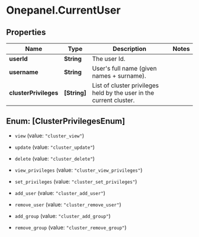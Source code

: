 # Onepanel.CurrentUser

## Properties
Name | Type | Description | Notes
------------ | ------------- | ------------- | -------------
**userId** | **String** | The user Id. | 
**username** | **String** | User&#39;s full name (given names + surname). | 
**clusterPrivileges** | **[String]** | List of cluster privileges held by the user in the current cluster.  | 


<a name="[ClusterPrivilegesEnum]"></a>
## Enum: [ClusterPrivilegesEnum]


* `view` (value: `"cluster_view"`)

* `update` (value: `"cluster_update"`)

* `delete` (value: `"cluster_delete"`)

* `view_privileges` (value: `"cluster_view_privileges"`)

* `set_privileges` (value: `"cluster_set_privileges"`)

* `add_user` (value: `"cluster_add_user"`)

* `remove_user` (value: `"cluster_remove_user"`)

* `add_group` (value: `"cluster_add_group"`)

* `remove_group` (value: `"cluster_remove_group"`)




